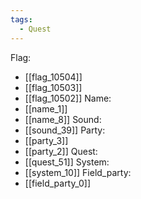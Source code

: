 ```yaml
---
tags:
  - Quest
---
```

Flag:
- [[flag_10504]]
- [[flag_10503]]
- [[flag_10502]]
Name:
- [[name_1]]
- [[name_8]]
Sound:
- [[sound_39]]
Party:
- [[party_3]]
- [[party_2]]
Quest:
- [[quest_51]]
System:
- [[system_10]]
Field_party:
- [[field_party_0]]
